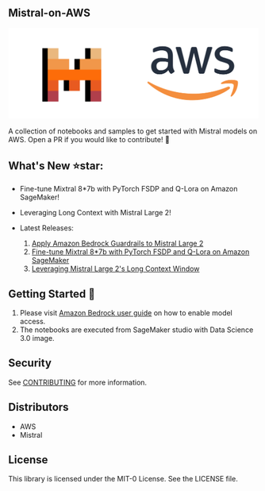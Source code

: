 ## Mistral-on-AWS 

![mistral-aws](/notebooks/imgs/mistralaws.png)

A collection of notebooks and samples to get started with Mistral models on AWS.
Open a PR if you would like to contribute! :twisted_rightwards_arrows:

## What's New :star:star:

- Fine-tune Mixtral 8*7b with PyTorch FSDP and Q-Lora on Amazon SageMaker!
- Leveraging Long Context with Mistral Large 2!
  
 

- Latest Releases:
  1. [Apply Amazon Bedrock Guardrails to Mistral Large 2](notebooks/mistral-bedrock-guardrails.ipynb)
  2. [Fine-tune Mixtral 8*7b with PyTorch FSDP and Q-Lora on Amazon SageMaker](notebooks/mixtral_finetune_qlora_sft/finetune-mixtral.ipynb)
  3. [Leveraging Mistral Large 2's Long Context Window](notebooks/NY_Bedrock_Workshop/long_context_mistral_large_2.ipynb)

## Getting Started :electric_plug:

1. Please visit [Amazon Bedrock user guide](https://docs.aws.amazon.com/bedrock/latest/userguide/model-access.html) on how to enable model access.
2. The notebooks are executed from SageMaker studio with Data Science 3.0 image.

## Security

See [CONTRIBUTING](CONTRIBUTING.md#security-issue-notifications) for more information.

## Distributors

- AWS
- Mistral 

## License

This library is licensed under the MIT-0 License. See the LICENSE file.
